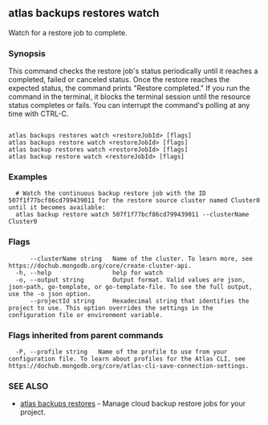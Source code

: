 ## atlas backups restores watch

Watch for a restore job to complete.


### Synopsis

This command checks the restore job's status periodically until it reaches a completed, failed or canceled status. 
Once the restore reaches the expected status, the command prints "Restore completed."
If you run the command in the terminal, it blocks the terminal session until the resource status completes or fails.
You can interrupt the command's polling at any time with CTRL-C.



```

atlas backups restores watch <restoreJobId> [flags]
atlas backups restore watch <restoreJobId> [flags]
atlas backup restores watch <restoreJobId> [flags]
atlas backup restore watch <restoreJobId> [flags]
```

### Examples

```
  # Watch the continuous backup restore job with the ID 507f1f77bcf86cd799439011 for the restore source cluster named Cluster0 until it becomes available:
  atlas backup restore watch 507f1f77bcf86cd799439011 --clusterName Cluster0
```


### Flags

```
      --clusterName string   Name of the cluster. To learn more, see https://dochub.mongodb.org/core/create-cluster-api.
  -h, --help                 help for watch
  -o, --output string        Output format. Valid values are json, json-path, go-template, or go-template-file. To see the full output, use the -o json option.
      --projectId string     Hexadecimal string that identifies the project to use. This option overrides the settings in the configuration file or environment variable.

```


### Flags inherited from parent commands

```
  -P, --profile string   Name of the profile to use from your configuration file. To learn about profiles for the Atlas CLI, see https://dochub.mongodb.org/core/atlas-cli-save-connection-settings.

```

### SEE ALSO


* [atlas backups restores](atlas_backups_restores.md)	- Manage cloud backup restore jobs for your project.



